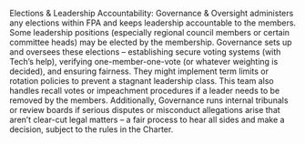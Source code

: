 Elections & Leadership Accountability: Governance & Oversight administers any elections within FPA and keeps leadership accountable to the members. Some leadership positions (especially regional council members or certain committee heads) may be elected by the membership. Governance sets up and oversees these elections – establishing secure voting systems (with Tech’s help), verifying one-member-one-vote (or whatever weighting is decided), and ensuring fairness. They might implement term limits or rotation policies to prevent a stagnant leadership class. This team also handles recall votes or impeachment procedures if a leader needs to be removed by the members. Additionally, Governance runs internal tribunals or review boards if serious disputes or misconduct allegations arise that aren’t clear-cut legal matters – a fair process to hear all sides and make a decision, subject to the rules in the Charter.